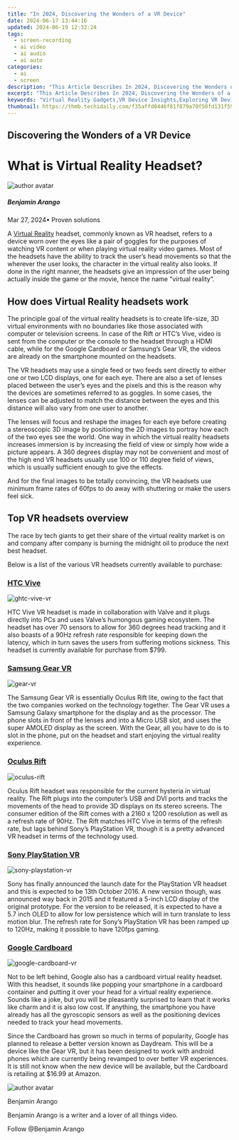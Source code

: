 ```yaml
---
title: "In 2024, Discovering the Wonders of a VR Device"
date: 2024-06-17 13:44:16
updated: 2024-06-19 12:32:24
tags: 
  - screen-recording
  - ai video
  - ai audio
  - ai auto
categories: 
  - ai
  - screen
description: "This Article Describes In 2024, Discovering the Wonders of a VR Device"
excerpt: "This Article Describes In 2024, Discovering the Wonders of a VR Device"
keywords: "Virtual Reality Gadgets,VR Device Insights,Exploring VR Devices,Unveiling VR Tech,VR Innovations Today,Delving Into VR Worlds,Discovering VR Technology"
thumbnail: https://thmb.techidaily.com/f35affd0446f81f879a70f50fd131f599003c290d87b21cce9966af54d527118.jpg
---
```


## Discovering the Wonders of a VR Device

# What is Virtual Reality Headset?

![author avatar](https://images.wondershare.com/filmora/article-images/benjamin-arango-author.jpg)

##### Benjamin Arango

 Mar 27, 2024• Proven solutions

 A [Virtual Reality](https://tools.techidaily.com/wondershare/filmora/download/) headset, commonly known as VR headset, refers to a device worn over the eyes like a pair of goggles for the purposes of watching VR content or when playing virtual reality video games. Most of the headsets have the ability to track the user’s head movements so that the wherever the user looks, the character in the virtual reality also looks. If done in the right manner, the headsets give an impression of the user being actually inside the game or the movie, hence the name “virtual reality”.

## How does Virtual Reality headsets work

 The principle goal of the virtual reality headsets is to create life-size, 3D virtual environments with no boundaries like those associated with computer or television screens. In case of the Rift or HTC’s Vive, video is sent from the computer or the console to the headset through a HDMI cable, while for the Google Cardboard or Samsung’s Gear VR, the videos are already on the smartphone mounted on the headsets.

 The VR headsets may use a single feed or two feeds sent directly to either one or two LCD displays, one for each eye. There are also a set of lenses placed between the user’s eyes and the pixels and this is the reason why the devices are sometimes referred to as goggles. In some cases, the lenses can be adjusted to match the distance between the eyes and this distance will also vary from one user to another.

 The lenses will focus and reshape the images for each eye before creating a stereoscopic 3D image by positioning the 2D images to portray how each of the two eyes see the world. One way in which the virtual reality headsets increases immersion is by increasing the field of view or simply how wide a picture appears. A 360 degrees display may not be convenient and most of the high end VR headsets usually use 100 or 110 degree field of views, which is usually sufficient enough to give the effects.

 And for the final images to be totally convincing, the VR headsets use minimum frame rates of 60fps to do away with shuttering or make the users feel sick.

## Top VR headsets overview

 The race by tech giants to get their share of the virtual reality market is on and company after company is burning the midnight oil to produce the next best headset.

 Below is a list of the various VR headsets currently available to purchase:

### [HTC Vive]( https://www.vive.com/ )

![ghtc-vive-vr](https://images.wondershare.com/filmora/article-images/htc-vive.png)

 HTC Vive VR headset is made in collaboration with Valve and it plugs directly into PCs and uses Valve’s humongous gaming ecosystem. The headset has over 70 sensors to allow for 360 degrees head tracking and it also boasts of a 90Hz refresh rate responsible for keeping down the latency, which in turn saves the users from suffering motions sickness. This headset is currently available for purchase from $799.

### [Samsung Gear VR](http://www.samsung.com/global/galaxy/gear-vr/  )

![gear-vr](https://images.wondershare.com/filmora/article-images/gear-vr.png)

 The Samsung Gear VR is essentially Oculus Rift lite, owing to the fact that the two companies worked on the technology together. The Gear VR uses a Samsung Galaxy smartphone for the display and as the processor. The phone slots in front of the lenses and into a Micro USB slot, and uses the super AMOLED display as the screen. With the Gear, all you have to do is to slot in the phone, put on the headset and start enjoying the virtual reality experience.

### [Oculus Rift](https://www.oculus.com/rift/  )

![oculus-rift](https://images.wondershare.com/filmora/article-images/oculus-rift.jpg)

 Oculus Rift headset was responsible for the current hysteria in virtual reality. The Rift plugs into the computer’s USB and DVI ports and tracks the movements of the head to provide 3D displays on its stereo screens. The consumer edition of the Rift comes with a 2160 x 1200 resolution as well as a refresh rate of 90Hz. The Rift matches HTC Vive in terms of the refresh rate, but lags behind Sony’s PlayStation VR, though it is a pretty advanced VR headset in terms of the technology used.

### [Sony PlayStation VR](https://www.playstation.com/en-us/explore/playstation-vr/  )

![sony-playstation-vr](https://images.wondershare.com/filmora/article-images/sony-playstation-vr.jpg)

 Sony has finally announced the launch date for the PlayStation VR headset and this is expected to be 13th October 2016\. A new version though, was announced way back in 2015 and it featured a 5-inch LCD display of the original prototype. For the version to be released, it is expected to have a 5.7 inch OLED to allow for low persistence which will in turn translate to less motion blur. The refresh rate for Sony’s PlayStation VR has been ramped up to 120Hz, making it possible to have 120fps gaming.

### [Google Cardboard](https://vr.google.com/cardboard/  )

![google-cardboard-vr](https://images.wondershare.com/filmora/article-images/google-cardboard-vr.jpg)

 Not to be left behind, Google also has a cardboard virtual reality headset. With this headset, it sounds like popping your smartphone in a cardboard container and putting it over your head for a virtual reality experience. Sounds like a joke, but you will be pleasantly surprised to learn that it works like charm and it is also low cost. If anything, the smartphone you have already has all the gyroscopic sensors as well as the positioning devices needed to track your head movements.

 Since the Cardboard has grown so much in terms of popularity, Google has planned to release a better version known as Daydream. This will be a device like the Gear VR, but it has been designed to work with android phones which are currently being revamped to over better VR experiences. It is still not know when the new device will be available, but the Cardboard is retailing at $16.99 at Amazon.

![author avatar](https://images.wondershare.com/filmora/article-images/benjamin-arango-author.jpg)

Benjamin Arango

Benjamin Arango is a writer and a lover of all things video.

Follow @Benjamin Arango


<ins class="adsbygoogle"
     style="display:block"
     data-ad-format="autorelaxed"
     data-ad-client="ca-pub-7571918770474297"
     data-ad-slot="1223367746"></ins>



<ins class="adsbygoogle"
     style="display:block"
     data-ad-client="ca-pub-7571918770474297"
     data-ad-slot="8358498916"
     data-ad-format="auto"
     data-full-width-responsive="true"></ins>

